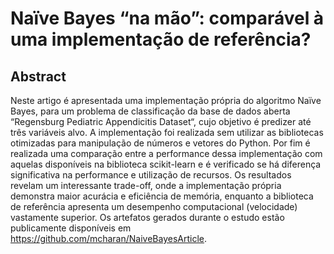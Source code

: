 # Naïve Bayes “na mão”: comparável à uma implementação de referência?
## Abstract
Neste artigo é apresentada uma implementação própria do algoritmo Naïve Bayes, para um problema de classificação da base de dados aberta “Regensburg Pediatric Appendicitis Dataset“, cujo objetivo é predizer até três variáveis alvo. A implementação foi realizada sem utilizar as bibliotecas otimizadas para manipulação de números e vetores do Python. Por fim é realizada uma comparação entre a performance dessa implementação com aquelas disponíveis na biblioteca scikit-learn e é verificado se há diferença significativa na performance e utilização de recursos. Os resultados revelam um interessante trade-off, onde a implementação própria demonstra maior acurácia e eficiência de memória, enquanto a biblioteca de referência apresenta um desempenho computacional (velocidade) vastamente superior. Os artefatos gerados durante o estudo estão publicamente disponíveis em https://github.com/mcharan/NaiveBayesArticle.


